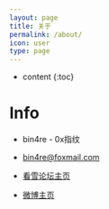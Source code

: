 ```yaml
---
layout: page
title: 关于
permalink: /about/
icon: user
type: page
---
```


* content
{:toc}

# Info

* bin4re - 0x指纹

* bin4re@foxmail.com

* [看雪论坛主页](https://bbs.kanxue.com/homepage-thread-802108-1.htm)

* [微博主页](https://weibo.com/u/5845952017)



